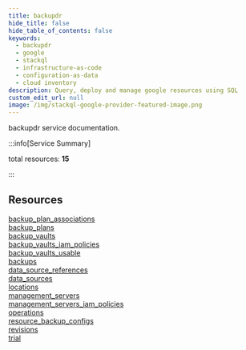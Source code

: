 ```yaml
---
title: backupdr
hide_title: false
hide_table_of_contents: false
keywords:
  - backupdr
  - google
  - stackql
  - infrastructure-as-code
  - configuration-as-data
  - cloud inventory
description: Query, deploy and manage google resources using SQL
custom_edit_url: null
image: /img/stackql-google-provider-featured-image.png
---
```


backupdr service documentation.

:::info[Service Summary]

total resources: __15__  

:::

## Resources
<div class="row">
<div class="providerDocColumn">
<a href="/services/backupdr/backup_plan_associations/">backup_plan_associations</a><br />
<a href="/services/backupdr/backup_plans/">backup_plans</a><br />
<a href="/services/backupdr/backup_vaults/">backup_vaults</a><br />
<a href="/services/backupdr/backup_vaults_iam_policies/">backup_vaults_iam_policies</a><br />
<a href="/services/backupdr/backup_vaults_usable/">backup_vaults_usable</a><br />
<a href="/services/backupdr/backups/">backups</a><br />
<a href="/services/backupdr/data_source_references/">data_source_references</a><br />
<a href="/services/backupdr/data_sources/">data_sources</a>
</div>
<div class="providerDocColumn">
<a href="/services/backupdr/locations/">locations</a><br />
<a href="/services/backupdr/management_servers/">management_servers</a><br />
<a href="/services/backupdr/management_servers_iam_policies/">management_servers_iam_policies</a><br />
<a href="/services/backupdr/operations/">operations</a><br />
<a href="/services/backupdr/resource_backup_configs/">resource_backup_configs</a><br />
<a href="/services/backupdr/revisions/">revisions</a><br />
<a href="/services/backupdr/trial/">trial</a>
</div>
</div>